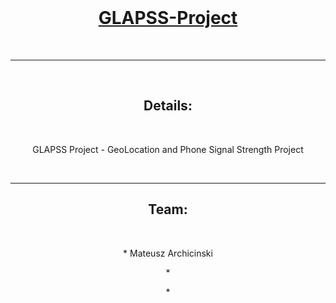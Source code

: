 <br/>
<h1 align="center" border="none"><a href="http://glapss-project.justforyou.com.pl/#">GLAPSS-Project</a></h1>
<br/>
<hr/>
<br/>
<h2 align="center" border="none">Details:</h2>
<br/>
<p align="center">GLAPSS Project - GeoLocation and Phone Signal Strength Project</p>
<br/>
<hr
<br/>
<h2 align="center" border="none">Team:</h2>
<br/>
<p align="center">* Mateusz Archicinski</p>
<p align="center">* </p>
<p align="center">* </p>
<br/>